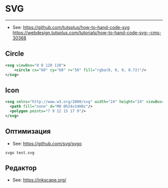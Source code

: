 # SVG

----

- See: https://github.com/tutsplus/how-to-hand-code-svg https://webdesign.tutsplus.com/tutorials/how-to-hand-code-svg--cms-30368

## Circle

```svg
<svg viewBox="0 0 120 120">
    <circle cx="60" cy="60" r="50" fill="rgba(0, 0, 0, 0.72)"/>
</svg>
```


## Icon
```svg
<svg xmlns="http://www.w3.org/2000/svg" width="24" height="24" viewBox="0 0 24 24">
  <path fill="none" d="M0 0h24v24H0z"/>
  <polygon points="7 9 12 15 17 9"/>
</svg>
```


## Оптимизация

- See: https://github.com/svg/svgo

```shell
svgo test.svg
```


## Редактор

- See: https://inkscape.org/
